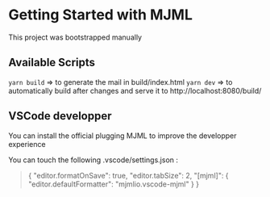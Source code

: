 # Getting Started with MJML

This project was bootstrapped manually

## Available Scripts

`yarn build` => to generate the mail in build/index.html
`yarn dev` => to automatically build after changes and serve it to http://localhost:8080/build/

## VSCode developper

You can install the official plugging MJML to improve the developper experience

You can touch the following .vscode/settings.json :

> {
> "editor.formatOnSave": true,
> "editor.tabSize": 2,
> "[mjml]": {
> "editor.defaultFormatter": "mjmlio.vscode-mjml"
> }
> }

